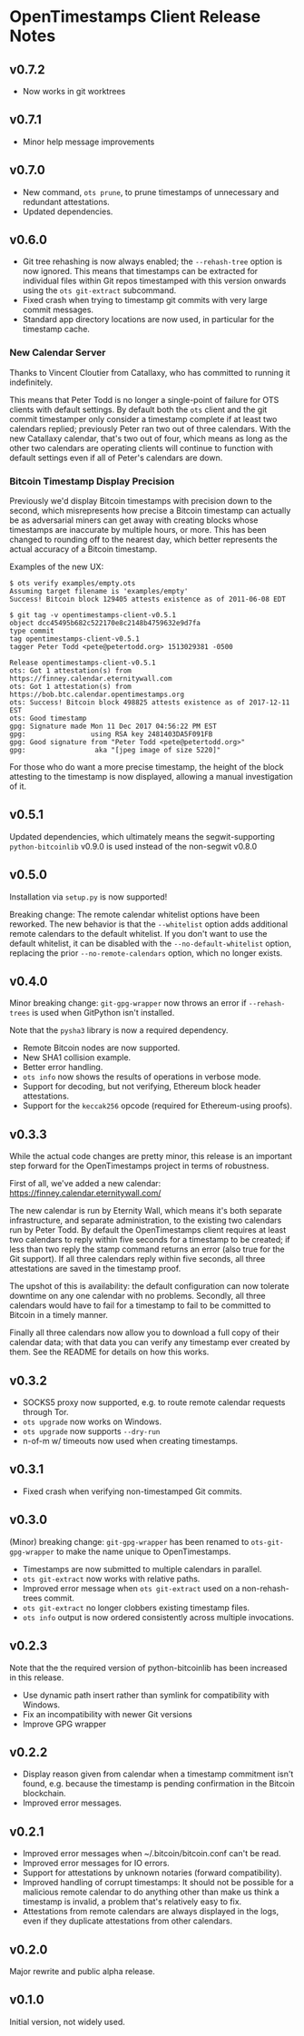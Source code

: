 # OpenTimestamps Client Release Notes

## v0.7.2

* Now works in git worktrees

## v0.7.1

* Minor help message improvements

## v0.7.0

* New command, `ots prune`, to prune timestamps of unnecessary and redundant attestations.
* Updated dependencies.

## v0.6.0

* Git tree rehashing is now always enabled; the `--rehash-tree` option is now
  ignored. This means that timestamps can be extracted for individual files
  within Git repos timestamped with this version onwards using the
  `ots git-extract` subcommand.
* Fixed crash when trying to timestamp git commits with very large commit
  messages.
* Standard app directory locations are now used, in particular for the
  timestamp cache.

### New Calendar Server

Thanks to Vincent Cloutier from Catallaxy, who has committed to running it
indefinitely.

This means that Peter Todd is no longer a single-point of failure for OTS
clients with default settings. By default both the `ots` client and the git
commit timestamper only consider a timestamp complete if at least two calendars
replied; previously Peter ran two out of three calendars. With the new
Catallaxy calendar, that's two out of four, which means as long as the other
two calendars are operating clients will continue to function with default
settings even if all of Peter's calendars are down.


### Bitcoin Timestamp Display Precision

Previously we'd display Bitcoin timestamps with precision down to the second,
which misrepresents how precise a Bitcoin timestamp can actually be as
adversarial miners can get away with creating blocks whose timestamps are
inaccurate by multiple hours, or more. This has been changed to rounding off to
the nearest day, which better represents the actual accuracy of a Bitcoin
timestamp.

Examples of the new UX:

```
$ ots verify examples/empty.ots
Assuming target filename is 'examples/empty'
Success! Bitcoin block 129405 attests existence as of 2011-06-08 EDT
```

```
$ git tag -v opentimestamps-client-v0.5.1
object dcc45495b682c522170e8c2148b4759632e9d7fa
type commit
tag opentimestamps-client-v0.5.1
tagger Peter Todd <pete@petertodd.org> 1513029381 -0500

Release opentimestamps-client-v0.5.1
ots: Got 1 attestation(s) from https://finney.calendar.eternitywall.com
ots: Got 1 attestation(s) from https://bob.btc.calendar.opentimestamps.org
ots: Success! Bitcoin block 498825 attests existence as of 2017-12-11 EST
ots: Good timestamp
gpg: Signature made Mon 11 Dec 2017 04:56:22 PM EST
gpg:                using RSA key 2481403DA5F091FB
gpg: Good signature from "Peter Todd <pete@petertodd.org>"
gpg:                 aka "[jpeg image of size 5220]"
```

For those who do want a more precise timestamp, the height of the block
attesting to the timestamp is now displayed, allowing a manual investigation of
it.


## v0.5.1

Updated dependencies, which ultimately means the segwit-supporting
`python-bitcoinlib` v0.9.0 is used instead of the non-segwit v0.8.0


## v0.5.0

Installation via `setup.py` is now supported!

Breaking change: The remote calendar whitelist options have been reworked. The
new behavior is that the `--whitelist` option adds additional remote calendars
to the default whitelist. If you don't want to use the default whitelist, it
can be disabled with the `--no-default-whitelist` option, replacing the prior
`--no-remote-calendars` option, which no longer exists.


## v0.4.0

Minor breaking change: `git-gpg-wrapper` now throws an error if
`--rehash-trees` is used when GitPython isn't installed.

Note that the `pysha3` library is now a required dependency.

* Remote Bitcoin nodes are now supported.
* New SHA1 collision example.
* Better error handling.
* `ots info` now shows the results of operations in verbose mode.
* Support for decoding, but not verifying, Ethereum block header attestations.
* Support for the `keccak256` opcode (required for Ethereum-using proofs).


## v0.3.3

While the actual code changes are pretty minor, this release is an important
step forward for the OpenTimestamps project in terms of robustness.

First of all, we've added a new calendar: https://finney.calendar.eternitywall.com/

The new calendar is run by Eternity Wall, which means it's both separate
infrastructure, and separate administration, to the existing two calendars run
by Peter Todd. By default the OpenTimestamps client requires at least two
calendars to reply within five seconds for a timestamp to be created; if less
than two reply the stamp command returns an error (also true for the Git
support). If all three calendars reply within five seconds, all three
attestations are saved in the timestamp proof.

The upshot of this is availability: the default configuration can now tolerate
downtime on any one calendar with no problems. Secondly, all three calendars
would have to fail for a timestamp to fail to be committed to Bitcoin in a
timely manner.

Finally all three calendars now allow you to download a full copy of their
calendar data; with that data you can verify any timestamp ever created by
them. See the README for details on how this works.


## v0.3.2

* SOCKS5 proxy now supported, e.g. to route remote calendar requests through Tor.
* `ots upgrade` now works on Windows.
* `ots upgrade` now supports `--dry-run`
* n-of-m w/ timeouts now used when creating timestamps.


## v0.3.1

* Fixed crash when verifying non-timestamped Git commits.


## v0.3.0

(Minor) breaking change: `git-gpg-wrapper` has been renamed to
`ots-git-gpg-wrapper` to make the name unique to OpenTimestamps.

* Timestamps are now submitted to multiple calendars in parallel.
* `ots git-extract` now works with relative paths.
* Improved error message when `ots git-extract` used on a non-rehash-trees commit.
* `ots git-extract` no longer clobbers existing timestamp files.
* `ots info` output is now ordered consistently across multiple invocations.


## v0.2.3

Note that the the required version of python-bitcoinlib has been increased in
this release.

* Use dynamic path insert rather than symlink for compatibility with Windows.
* Fix an incompatibility with newer Git versions
* Improve GPG wrapper


## v0.2.2

* Display reason given from calendar when a timestamp commitment isn't found,
  e.g. because the timestamp is pending confirmation in the Bitcoin blockchain.
* Improved error messages.


## v0.2.1

* Improved error messages when ~/.bitcoin/bitcoin.conf can't be read.
* Improved error messages for IO errors.
* Support for attestations by unknown notaries (forward compatibility).
* Improved handling of corrupt timestamps: It should not be possible for
  a malicious remote calendar to do anything other than make us think a
  timestamp is invalid, a problem that's relatively easy to fix.
* Attestations from remote calendars are always displayed in the logs, even if
  they duplicate attestations from other calendars.


## v0.2.0

Major rewrite and public alpha release.


## v0.1.0

Initial version, not widely used.
